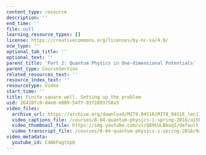 ```yaml
---
content_type: resource
description: ''
end_time: ''
file: null
learning_resource_types: []
license: https://creativecommons.org/licenses/by-nc-sa/4.0/
ocw_type: ''
optional_tab_title: ''
optional_text: ''
parent_title: 'Part 2: Quantum Physics in One-dimensional Potentials'
parent_type: CourseSection
related_resources_text: ''
resource_index_text: ''
resourcetype: Video
start_time: ''
title: Finite square well. Setting up the problem
uid: 26428fc0-d4e0-e809-54f7-93f2893750a3
video_files:
  archive_url: https://archive.org/download/MIT8.04S16/MIT8_04S16_lec11_s4_300k.mp4
  video_captions_file: /courses/8-04-quantum-physics-i-spring-2016/a1504255169b5fcea749d926345f529c_CdAKFagtXpQ.vtt
  video_thumbnail_file: https://img.youtube.com/vi/QA9tULBkoqI/default.jpg
  video_transcript_file: /courses/8-04-quantum-physics-i-spring-2016/9a3332c19cb945ccfbf65d4c38a660f5_CdAKFagtXpQ.pdf
video_metadata:
  youtube_id: CdAKFagtXpQ
---
```

